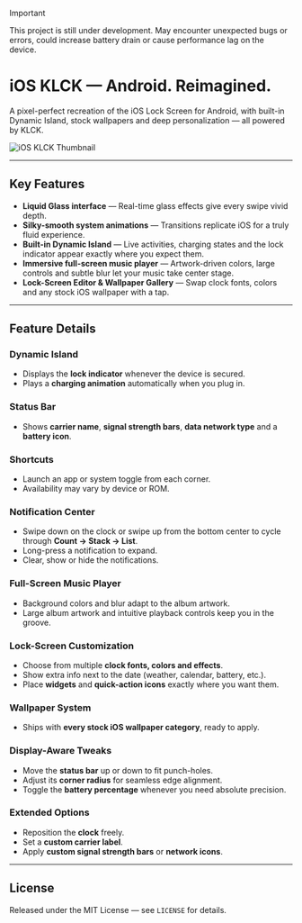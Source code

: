 > [!IMPORTANT]
> This project is still under development. May encounter unexpected bugs or errors, could increase battery drain or cause performance lag on the device.

# iOS KLCK — Android. Reimagined.

A pixel-perfect recreation of the iOS Lock Screen for Android, with built-in Dynamic Island, stock wallpapers and deep personalization — all powered by KLCK.

![iOS KLCK Thumbnail](./iOS%20KLCK%20Thumbnail.png)

---

## Key Features
- **Liquid Glass interface** — Real-time glass effects give every swipe vivid depth.
- **Silky-smooth system animations** — Transitions replicate iOS for a truly fluid experience.
- **Built-in Dynamic Island** — Live activities, charging states and the lock indicator appear exactly where you expect them.
- **Immersive full-screen music player** — Artwork-driven colors, large controls and subtle blur let your music take center stage.
- **Lock-Screen Editor & Wallpaper Gallery** — Swap clock fonts, colors and any stock iOS wallpaper with a tap.

---

## Feature Details

### Dynamic Island
- Displays the **lock indicator** whenever the device is secured.
- Plays a **charging animation** automatically when you plug in.

### Status Bar
- Shows **carrier name**, **signal strength bars**, **data network type** and a **battery icon**.

### Shortcuts
- Launch an app or system toggle from each corner.
- Availability may vary by device or ROM.

### Notification Center
- Swipe down on the clock or swipe up from the bottom center to cycle through **Count → Stack → List**.
- Long-press a notification to expand.
- Clear, show or hide the notifications.

### Full-Screen Music Player
- Background colors and blur adapt to the album artwork.
- Large album artwork and intuitive playback controls keep you in the groove.

### Lock-Screen Customization
- Choose from multiple **clock fonts, colors and effects**.
- Show extra info next to the date (weather, calendar, battery, etc.).
- Place **widgets** and **quick-action icons** exactly where you want them.

### Wallpaper System
- Ships with **every stock iOS wallpaper category**, ready to apply.

### Display-Aware Tweaks
- Move the **status bar** up or down to fit punch-holes.
- Adjust its **corner radius** for seamless edge alignment.
- Toggle the **battery percentage** whenever you need absolute precision.

### Extended Options
- Reposition the **clock** freely.
- Set a **custom carrier label**.
- Apply **custom signal strength bars** or **network icons**.

---

## License
Released under the MIT License — see `LICENSE` for details.
